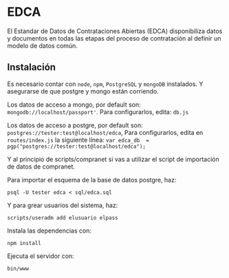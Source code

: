 # EDCA

El Estandar de Datos de Contrataciones Abiertas (EDCA) disponibiliza datos y documentos en todas las etapas del proceso de contratación al definir un modelo de datos común.

## Instalación

Es necesario contar con `node`, `npm`, `PostgreSQL` y `mongoDB` instalados. Y asegurarse de que postgre y mongo están corriendo.

Los datos de acceso a mongo, por default son: `mongodb://localhost/passport'`. Para configurarlos, edita: `db.js`

Los datos de acceso a postgre, por default son: `postgres://tester:test@localhost/edca`, Para configurarlos, edita en `routes/index.js` la siguiente línea: `var edca_db  = pgp("postgres://tester:test@localhost/edca");`

Y al principio de scripts/compranet si vas a utilizar el script de importación de datos de compranet.

Para importar el esquema de la base de datos postgre, haz:

`psql -U tester edca < sql/edca.sql`

Y para grear usuarios del sistema, haz:

`scripts/useradm add elusuario elpass`


Instala las dependencias con:

`npm install`


Ejecuta el servidor con:

`bin/www`
